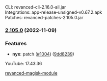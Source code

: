 CLI: revanced-cli-2.16.0-all.jar  
Integrations: app-release-unsigned-v0.67.2.apk  
Patches: revanced-patches-2.105.0.jar  

### [2.105.0](https://github.com/revanced/revanced-patches/compare/v2.104.2...v2.105.0) (2022-11-09)
### Features
* **nyx:**  patch ([#1004](https://github.com/revanced/revanced-patches/issues/1004)) ([9dd8239](https://github.com/revanced/revanced-patches/commit/9dd82391f3f97247224e09e0143b2272a3d47053))

  
YouTube: 17.43.36  

[revanced-magisk-module](https://github.com/j-hc/revanced-magisk-module)  
